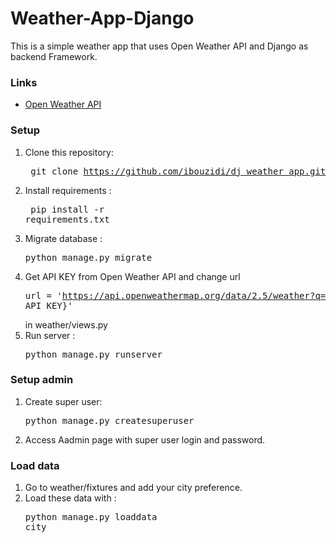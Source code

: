 # Weather-App-Django

This is a simple weather app that uses Open Weather API and Django as backend Framework.

<h3>Links </h3>
<ul>
<li><a href="https://openweathermap.org/api">Open Weather API</a></li>
</ul>

### Setup
1. Clone this repository: <pre> git clone https://github.com/ibouzidi/dj_weather_app.git</pre>
2. Install requirements : <pre> pip install -r requirements.txt</pre>
3. Migrate database : <pre>python manage.py migrate</pre>
4. Get API KEY from Open Weather API and change url <pre>url = 'https://api.openweathermap.org/data/2.5/weather?q={}&units=metric&lang=fr&appid={YOUR API KEY}' </pre> in weather/views.py
5. Run server : <pre>python manage.py runserver</pre>

### Setup admin
1. Create super user: <pre>python manage.py createsuperuser</pre>
2. Access Aadmin page with super user login and password.

### Load data
1. Go to weather/fixtures and add your city preference.
2. Load these data with : <pre>python manage.py loaddata city</pre>





